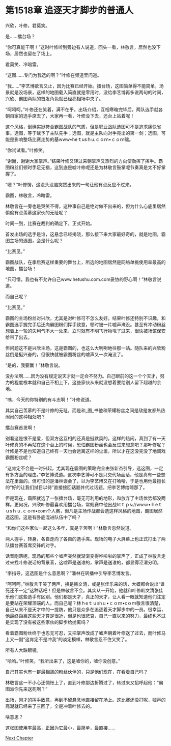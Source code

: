 # 第1518章 追逐天才脚步的普通人

兴欣，叶修，君莫笑。

是……擂台场？

“你可真能干啊！”这时叶修听到旁边有人说道，回头一看，林敬言，居然也没下场，居然也留在了场上。

君莫笑、冷暗雷。

“这图……专门为我选的啊？”叶修在频道里问道。

“我……”李艺博欲言又止，因为比赛已经开始。擂台场，这图简单得不能简单，场景就是没场景，这样的地图载入简直就是零用时，没给李艺博再多说两句的时间，兴欣、霸图两队的首发角色就已经亮相场中央了。

“呵呵呵。”叶修还在笑着，满不在乎。出场介绍，互相寒暄完毕后，两队选手就各朝自家的选手席去了，大家再一看，叶修没下去，还台上站着呢！

这个风格，倒确实挺符合霸图战队的气质，但是职业战队选图可不是追求痛快省事。选图，等于赋予了主队先手；选图，就是主队向对手亮出的第一剑；选图，可能是影响整场比赛走势的基www•heｔusｈu.ｃｏｍ•ｃｏｍ础。

“你试试看。”叶修笑。

“谢谢，谢谢大家掌声。”结果叶修又转过来朝掌声又热烈的方向使劲挥了挥手。霸图粉丝们顿时手足无措，这到底是嘘叶修呢还是为林敬言鼓掌呢节奏真是太不好掌握了。

“嗯？”叶修愣，这没头没脑突然出来的一句让他有点反应不过来。

霸图，林敬言，冷暗雷。

林敬言在一旁也是哭笑不得，这种事自己是绝对做不出来的，但为什么心底里居然偷偷有点羡慕这家伙的无耻呢？

时间一到，比赛在裁判的确定下，正式开始。

首发出场的选手是谁，这悬念已经揭晓，那么接下来大家最好奇的，就是地图，霸图主场的选图，会是什么呢？

“比赛见。”

霸图战队，在季后赛这样重要的舞台上，所选的地图居然是网络单挑使用率最高的地图，擂台场！

“只可惜，我也有不允许自己www.hetushu.com.com妥协的野心啊！”林敬言说道。

而自己呢？

“比赛见。”

霸图的主场粉丝对兴欣，尤其是对叶修可不怎么友好。结果叶修还特别不识趣，和霸图选手握完手后还向霸图粉们挥手致意，顿时被一片嘘声淹没。甚至有冲动粉丝想着上一轮的失利气不大一处来，立时就有不明飞行物甩了过来，很快被场馆保安给带了出去。

但问题这不是兴欣主场，这是霸图的，也这么大咧咧地往那一站。随队来的兴欣粉丝倒是挺兴奋的，但很快就被霸图粉丝的嘘声又一次淹没了。

“是的，我要赢！”林敬言说。

没办法啊……因为没有规定说天才就一定会不努力。自己眼前的这一个个天才，努力的程度根本就和自己不相上下，这些家伙从来就没想着要给别人留下超越的余地。

“咦，今天的你特别的有斗志啊！”叶修说道。

其实自己羡慕的不是叶修的无耻，而是和_图_书他和荣耀粉丝之间是敌是友都热热闹闹的这种相处吧？

擂台赛首发啊！

别看这是恨不是爱，但双方这互相的还真是挺默契的。这样的热闹，真到了有一天叶修真的不再站在这个台上的时候，恐怕霸图粉丝也会反过来想念吧？那叶修呢？叶修是不是也知道自己终有一天也会远离这样的尘嚣，所以才在这没完没了地调戏霸图粉丝呢？

“这肯定不会是一时兴起，尤其现在霸图的策略完全由张新杰引导，选这图，一定有多方面的理由。”李艺博说道。这次李艺博可不是只交代场面话，他是真有一些想法在里面的。但可恨的是潘林误会了，以为李艺博又在打哈哈，于是也用他最擅长的“好的让我们拭目以待”直接接回话题并代过话题，把李艺博给晾那了。

但是现在，霸图就选了一张擂台场，毫无可利用的地形，和放弃了主场优势都没两样。更何况，兴欣叶修最喜欢用擂台场，常规赛中他出战htｔｐs://wwｗ•ｈeｔｕsｈｕ.ｃｏm•com个人赛，但凡是主场作战都会选这样风格的地图，霸图居然选这图，这是有卧底混进队伍中了吗？

“和你们这些家伙一起这么多年，真是辛苦啊！”林敬言忽然说道。

两人握手，转身，各自走向了各自的选手席。现场的电子大屏幕上也正式打出了两队擂台赛首席交锋的对手。

话音刚落呢，现场的那些个嘘声突然就渐渐变得哗啦啦的掌声了，正成了林敬言走过来找叶修说话的背景音，这嘘声是送谁的，掌声是送谁的，都显得泾渭分明。

“李指导，这选图是什么意思啊？”潘林在转播中引导李艺博发言。

“呵呵呵。”林敬言干笑了两声，换是韩文清，或是张佳乐来的话，大概都会说出“谁死还不一定”这种话吧！但是林敬言不会。其实从一开始，他就和叶修韩文清张佳乐他们这些选手有区别。他们都是天才，真正的天才，让人看一眼就知道他们注定是要站在荣耀顶端的人。而自己呢？林ｈeｔｕshｕ•ｃｏｍ•cｏｍ敬言很清楚，自己从来不是天才中的一提防，他只是众多在追逐着天才脚步中的一员。很幸运，他最终距离这些天才算是很近，但是也很悲哀，自己一直以来的努力，最终也不过是实现了没有被这些家伙的脚步给抛离吗？

看着霸图粉丝终于也忍无可忍，又把掌声改成了嘘声朝着叶修送了过去，而叶修马上又一副“这肯定不是冲我”的淡定模样，林敬言忍不住又笑了。

所有人大跌眼镜。

“哈哈。”叶修笑，“我听出来了，这是嘘你的，嘘你没创意。”

自己其实也有一群最相熟的粉丝伙伴的，只是他们现在，在看着自己吗？

林敬言这一不小心还惆怅上了，直到叶修那边折腾过了，转过来又招呼起他：“霸图派你先来送死啊？”

出场，刚才的挥手致意，再到不留悬念地直接留在场上。这比赛还没打呢，嘘声的高潮就已经来了三回了，全是冲着叶修去的。

啥意思？

这张图使用率最高，正因为它最小，最简单，最直接……



[Next Chapter](%E7%AC%AC1519%E7%AB%A0%20%E4%B8%8D%E8%81%AA%E6%98%8E%E7%9A%84%E6%9E%97%E6%95%AC%E8%A8%80.md)